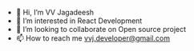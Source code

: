 - 👋 Hi, I’m  VV Jagadeesh
- 👀 I’m interested in  React Development
- 💞️ I’m looking to collaborate on Open source project
- 📫 How to reach me  vvj.developer@gmail.com


<!---
vvj2920/vvj2920 is a ✨ special ✨ repository because its `README.md` (this file) appears on your GitHub profile.
You can click the Preview link to take a look at your changes.
--->
